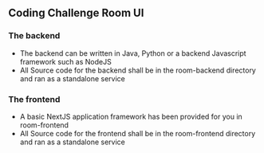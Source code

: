 ## Coding Challenge Room UI

### The backend

- The backend can be written in Java, Python or a backend Javascript framework such as NodeJS
- All Source code for the backend shall be in the room-backend directory and ran as a standalone service

### The frontend

- A basic NextJS application framework has been provided for you in room-frontend
- All Source code for the frontend shall be in the room-frontend directory and ran as a standalone service
